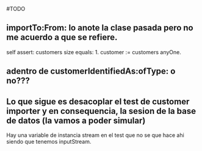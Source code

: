 #TODO

importTo:From: lo anote la clase pasada pero no me acuerdo a que se refiere.
---

  self assert: customers size equals: 1.
  customer := customers anyOne.

adentro de customerIdentifiedAs:ofType: o no???	
---
Lo que sigue es desacoplar el test de customer importer y en consequencia, 
la sesion de la base de datos (la vamos a poder simular)
---
Hay una variable de instancia stream en el test que no se que hace ahi
siendo que tenemos inputStream.